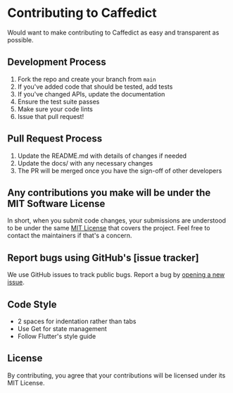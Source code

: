 # Contributing to Caffedict

Would want to make contributing to Caffedict as easy and transparent as possible.

## Development Process


1. Fork the repo and create your branch from `main`
2. If you've added code that should be tested, add tests
3. If you've changed APIs, update the documentation
4. Ensure the test suite passes
5. Make sure your code lints
6. Issue that pull request!

## Pull Request Process

1. Update the README.md with details of changes if needed
2. Update the docs/ with any necessary changes
3. The PR will be merged once you have the sign-off of other developers

## Any contributions you make will be under the MIT Software License

In short, when you submit code changes, your submissions are understood to be under the same [MIT License](http://choosealicense.com/licenses/mit/) that covers the project. Feel free to contact the maintainers if that's a concern.

## Report bugs using GitHub's [issue tracker]

We use GitHub issues to track public bugs. Report a bug by [opening a new issue](https://github.com/jaliil-9/Caffedict---SNP-Variants-Analysis-Flutter-App-/issues).

## Code Style

* 2 spaces for indentation rather than tabs
* Use Get for state management
* Follow Flutter's style guide

## License

By contributing, you agree that your contributions will be licensed under its MIT License.
